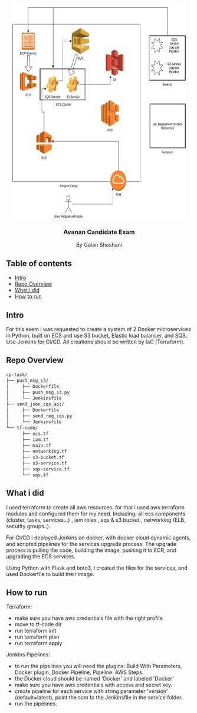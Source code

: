 <p align="center">
  <a href="https://example.com/">
    <img src="https://github.com/GolanSho/cp-task/blob/main/System_overview.png" alt="image" width=470 height=580>
  </a>

  <h3 align="center">Avanan Candidate Exam</h3>

  <p align="center">
    By Golan Shoshani
  </p>
</p>


## Table of contents

- [Intro](#intro)
- [Repo Overview](#repo-overview)
- [What i did](#what-i-did)
- [How to run](#how-to-run)


## Intro

For this exem i was requested to create a system of 2 Docker microservices in Python, built on ECS and use S3 bucket, Elastic load balancer, and SQS.
Use Jenkins for CI/CD.
All creations should be written by IaC (Terraform).


## Repo Overview

```text
cp-task/
├── push_msg_s3/
│     ├── Dockerfile
│     ├── push_msg_s3.py
│     └── Jenkinsfile
├── send_json_sqs_api/
│     ├── Dockerfile
│     ├── send_req_sqs.py
│     └── Jenkinsfile
└── tf-code/
      ├── ecs.tf
      ├── iam.tf
      ├── main.tf
      ├── networking.tf
      ├── s3-bucket.tf
      ├── s3-service.tf
      ├── sqs-service.tf
      └── sqs.tf
```

## What i did

I used terraform to create all aws resources, for that i used aws terraform modules and configured them for my need.
Including: all ecs components (cluster, tasks, services...) , iam roles , sqs & s3 bucket , networking (ELB, secutity groups..).

For CI/CD i deployed Jenkins on docker, with docker cloud dynamic agents, and scripted pipelines for the services upgrade process.
The upgrade process is pulling the code, building the image, pushing it to ECR, and upgrading the ECS services.

Using Python with Flask and boto3, i created the files for the services, and used Dockerfile to build their image. 

## How to run

Terraform:
- make sure you have aws credentials file with the right profile
- move to tf-code dir
- run terraform init
- run terraform plan
- run terraform apply

Jenkins Pipelines:
- to run the pipelines you will need the plugins: Build With Parameters, Docker plugin, Docker Pipeline, Pipeline: AWS Steps.
- the Docker cloud should be named 'Docker' and labeled 'Docker'
- make sure you have aws credentials with access and secret key.
- create pipeline for each service with string parameter 'version' (default=latest), point the scm to the Jenkinsfile in the service folder.
- run the pipelines.
